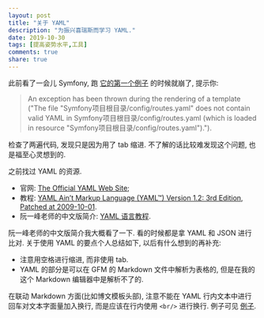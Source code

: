 ```yaml
---
layout: post
title: "关于 YAML"
description: "为振兴喜瑞斯而学习 YAML."
date: 2019-10-30
tags: [提高姿势水平,工具]
comments: true
share: true
---
```


此前看了一会儿 Symfony, 跑 [它的第一个例子](https://symfony.com/doc/master/page_creation.html#creating-a-page-route-and-controller) 的时候就崩了, 提示你:

> An exception has been thrown during the rendering of a template ("The file "Symfony项目根目录/config/routes.yaml" does not contain valid YAML in Symfony项目根目录/config/routes.yaml (which is loaded in resource "Symfony项目根目录/config/routes.yaml").").

检查了两遍代码, 发现只是因为用了 tab 缩进. 不了解的话比较难发现这个问题, 也是福至心灵想到的.

之前找过 YAML 的资源.<br/>

* 官网: [The Official YAML Web Site](https://yaml.org);
* 教程: [YAML Ain’t Markup Language (YAML™) Version 1.2: 3rd Edition, Patched at 2009-10-01](https://yaml.org/spec/1.2/spec.html). 
* 阮一峰老师的中文版简介: [YAML 语言教程](http://www.ruanyifeng.com/blog/2016/07/yaml.html).

阮一峰老师的中文版简介我大概看了一下. 看的时候都是拿 YAML 和 JSON 进行比对. 关于使用 YAML 的要点个人总结如下, 以后有什么想到的再补充: 

* 注意用空格进行缩进, 而非使用 tab.
* YAML 的部分是可以在 GFM 的 Markdown 文件中解析为表格的, 但是在我的这个 Markdown 编辑器中是解析不了的.

在联动 Markdown 方面(比如博文模板头部), 注意不能在 YAML 行内文本中进行回车对文本字面量加入换行, 而是应该在行内使用 `<br/>` 进行换行. 例子可见 [例子](https://github.com/chenyifaerfans/fafaer-blog/commit/f1b2b31c977111c126d0513b4dff9a01d11a9bd3).